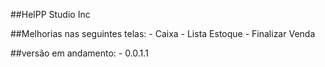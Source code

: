 ##HelPP Studio Inc


##Melhorias nas seguintes telas:
    - Caixa
    - Lista Estoque
    - Finalizar Venda

##versão em andamento:
    - 0.0.1.1
